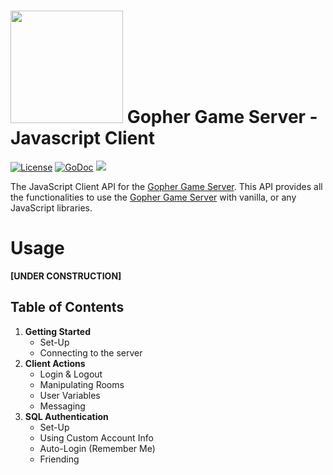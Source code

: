 # <img src="https://raw.githubusercontent.com/hewiefreeman/GopherClientJS/master/JS_Gopher.png" width="180" height="180"> Gopher Game Server - Javascript Client

[![License](https://img.shields.io/badge/License-Apache%202.0-blue.svg)](https://opensource.org/licenses/Apache-2.0) [![GoDoc](https://godoc.org/github.com/hewiefreeman/GopherGameServer?status.svg)](https://godoc.org/github.com/hewiefreeman/GopherGameServer) <img src="https://img.shields.io/badge/version-v1.0--beta.1-blue.svg">

The JavaScript Client API for the [Gopher Game Server](https://github.com/hewiefreeman/GopherGameServer). This API provides all the functionalities to use the [Gopher Game Server](https://github.com/hewiefreeman/GopherGameServer) with vanilla, or any JavaScript libraries.

# Usage

 **[UNDER CONSTRUCTION]**

## Table of Contents

1) **Getting Started**
   - Set-Up
   - Connecting to the server
2) **Client Actions**
   - Login & Logout
   - Manipulating Rooms
   - User Variables
   - Messaging
3) **SQL Authentication**
   - Set-Up
   - Using Custom Account Info
   - Auto-Login (Remember Me)
   - Friending
